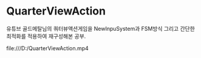 # QuarterViewAction
 
유튜브 골드메탈님의 쿼터뷰액션게임을 NewInpuSystem과 FSM방식 그리고 간단한 최적화를 적용하여 재구성해본 공부.

file:///D:/QuarterViewAction.mp4
